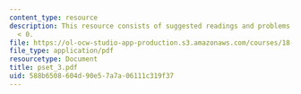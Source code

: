 ```yaml
---
content_type: resource
description: This resource consists of suggested readings and problems for epsilon
  < 0.
file: https://ol-ocw-studio-app-production.s3.amazonaws.com/courses/18-385j-nonlinear-dynamics-and-chaos-fall-2004/588b6508604d90e57a7a06111c319f37_pset_3.pdf
file_type: application/pdf
resourcetype: Document
title: pset_3.pdf
uid: 588b6508-604d-90e5-7a7a-06111c319f37
---
```

